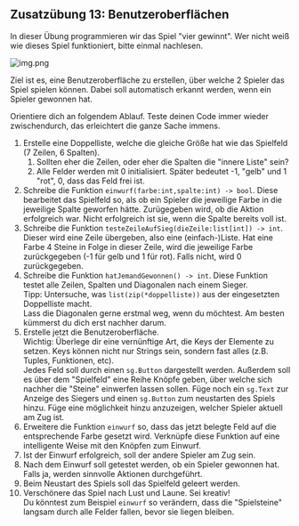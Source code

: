
## Zusatzübung 13: Benutzeroberflächen

In dieser Übung programmieren wir das Spiel "vier gewinnt".
Wer nicht weiß wie dieses Spiel funktioniert, bitte einmal nachlesen.

![img.png](img/VierGewinnt.png)

Ziel ist es, eine Benutzeroberfläche zu erstellen, über welche 2 Spieler das Spiel spielen können.
Dabei soll automatisch erkannt werden, wenn ein Spieler gewonnen hat.

Orientiere dich an folgendem Ablauf.
Teste deinen Code immer wieder zwischendurch, das erleichtert die ganze Sache immens.
1. Erstelle eine Doppelliste, welche die gleiche Größe hat wie das Spielfeld (7 Zeilen, 6 Spalten).
   1. Sollten eher die Zeilen, oder eher die Spalten die "innere Liste" sein?
   2. Alle Felder werden mit 0 initialisiert. Später bedeutet -1, "gelb" und 1 "rot", 0, dass das Feld frei ist.
2. Schreibe die Funktion `einwurf(farbe:int,spalte:int) -> bool`.
Diese bearbeitet das Spielfeld so, als ob ein Spieler die jeweilige Farbe in die jeweilige Spalte geworfen hätte.
Zurügegeben wird, ob die Aktion erfolgreich war.
Nicht erfolgreich ist sie, wenn die Spalte bereits voll ist.
3. Schreibe die Funktion `testeZeileAufSieg(dieZeile:list[int]) -> int`.
Dieser wird eine Zeile übergeben, also eine (einfach-)Liste.
Hat eine Farbe 4 Steine in Folge in dieser Zeile, wird die jeweilige Farbe zurückgegeben (-1 für gelb und 1 für rot).
Falls nicht, wird 0 zurückgegeben.
4. Schreibe die Funktion `hatJemandGewonnen() -> int`.
Diese Funktion testet alle Zeilen, Spalten und Diagonalen nach einem Sieger.\
Tipp: Untersuche, was `list(zip(*doppelliste))` aus der eingesetzten Doppelliste macht.\
Lass die Diagonalen gerne erstmal weg, wenn du möchtest. Am besten kümmerst du dich erst nachher darum.
5. Erstelle jetzt die Benutzeroberfläche.\
Wichtig: Überlege dir eine vernünftige Art, die Keys der Elemente zu setzen.
Keys können nicht nur Strings sein, sondern fast alles (z.B. Tuples, Funktionen, etc).\
Jedes Feld soll durch einen `sg.Button` dargestellt werden.
Außerdem soll es über dem "Spielfeld" eine Reihe Knöpfe geben, über welche sich nachher die "Steine" einwerfen lassen sollen.
Füge noch ein `sg.Text` zur Anzeige des Siegers und einen `sg.Button` zum neustarten des Spiels hinzu.
Füge eine möglichkeit hinzu anzuzeigen, welcher Spieler aktuell am Zug ist.
6. Erweitere die Funktion `einwurf` so, dass das jetzt belegte Feld auf die entsprechende Farbe gesetzt wird.
Verknüpfe diese Funktion auf eine intelligente Weise mit den Knöpfen zum Einwurf.
7. Ist der Einwurf erfolgreich, soll der andere Spieler am Zug sein.
8. Nach dem Einwurf soll getestet werden, ob ein Spieler gewonnen hat. 
Falls ja, werden sinnvolle Aktionen durchgeführt.
9. Beim Neustart des Spiels soll das Spielfeld geleert werden. 
10. Verschönere das Spiel nach Lust und Laune. Sei kreativ!\
Du könntest zum Beispiel `einwurf` so verändern, dass die "Spielsteine" langsam durch alle Felder fallen, bevor sie liegen bleiben.






